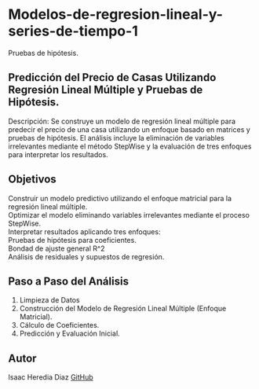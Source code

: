 # Modelos-de-regresion-lineal-y-series-de-tiempo-1
Pruebas de hipótesis.

## Predicción del Precio de Casas Utilizando Regresión Lineal Múltiple y Pruebas de Hipótesis.
Descripción:
Se construye un modelo de regresión lineal múltiple para predecir el precio de una casa utilizando un enfoque basado en matrices y pruebas de hipótesis. 
El análisis incluye la eliminación de variables irrelevantes mediante el método StepWise y la evaluación de tres enfoques para interpretar los resultados.

## Objetivos
Construir un modelo predictivo utilizando el enfoque matricial para la regresión lineal múltiple.                                                                           
Optimizar el modelo eliminando variables irrelevantes mediante el proceso StepWise.                                                                            
Interpretar resultados aplicando tres enfoques:                                                                                                         
Pruebas de hipótesis para coeficientes.                                                                                       
Bondad de ajuste general R^2                                                                                    
Análisis de residuales y supuestos de regresión.                                                                                   

## Paso a Paso del Análisis
1. Limpieza de Datos
2. Construcción del Modelo de Regresión Lineal Múltiple (Enfoque Matricial).
3. Cálculo de Coeficientes.
4. Predicción y Evaluación Inicial.

## Autor
Isaac Heredia Diaz
[GitHub](https://github.com/IsaacHD86)
